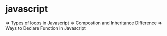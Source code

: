 # javascript
=> Types of loops in Javascript
=> Compostion and Inheritance Difference
=> Ways to Declare Function in Javascript
